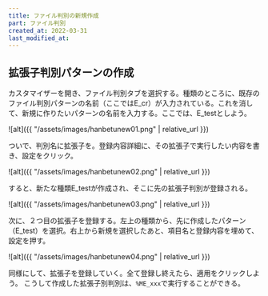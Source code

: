 ```yaml
---
title: ファイル判別の新規作成
part: ファイル判別
created_at: 2022-03-31
last_modified_at: 
---
```


## 拡張子判別パターンの作成

カスタマイザーを開き、ファイル判別タブを選択する。種類のところに、既存のファイル判別パターンの名前（ここではE_cr）が入力されている。これを消して、新規に作りたいパターンの名前を入力する。ここでは、E_testとしよう。

![alt]({{ "/assets/images/hanbetunew01.png" | relative_url }})

ついで、判別名に拡張子を。登録内容詳細に、その拡張子で実行したい内容を書き、設定をクリック。

![alt]({{ "/assets/images/hanbetunew02.png" | relative_url }})

すると、新たな種類E_testが作成され、そこに先の拡張子判別が登録される。

![alt]({{ "/assets/images/hanbetunew03.png" | relative_url }})

次に、２つ目の拡張子を登録する。左上の種類から、先に作成したパターン（E_test）を選択。右上から新規を選択したあと、項目名と登録内容を埋めて、設定を押す。

![alt]({{ "/assets/images/hanbetunew04.png" | relative_url }})

同様にして、拡張子を登録していく。全て登録し終えたら、適用をクリックしよう。
こうして作成した拡張子別判別は、`%ME_xxx`で実行することができる。